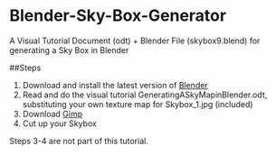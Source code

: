 # Blender-Sky-Box-Generator
A Visual Tutorial Document (odt) + Blender File (skybox9.blend) for generating a Sky Box in Blender

##Steps

1. Download and install the latest version of [Blender](https://www.blender.org/)
2. Read and do the visual tutorial GeneratingASkyMapinBlender.odt, substituting your own texture map for Skybox_1.jpg (included)
3. Download [Gimp](https://www.gimp.org/)
4. Cut up your Skybox

Steps 3-4 are not part of this tutorial.
